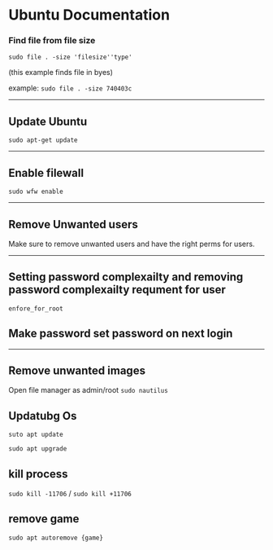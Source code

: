 # Ubuntu Documentation

### Find file from file size
`sudo file . -size 'filesize''type'`

(this example finds file in byes)

example: `sudo file . -size 740403c`

---
## Update Ubuntu

`sudo apt-get update`

---

## Enable filewall

`sudo wfw enable`

---

## Remove Unwanted users

Make sure to remove unwanted users and have the right perms for users.

---

## Setting password complexailty and removing password complexailty requment for user

`enfore_for_root`

## Make password set password on next login 

---

## Remove unwanted images

Open file manager as admin/root `sudo nautilus`

## Updatubg Os

`suto apt update`

`sudo apt upgrade`

## kill process
`sudo kill -11706` / `sudo kill +11706`

## remove game
`sudo apt autoremove {game}` 

